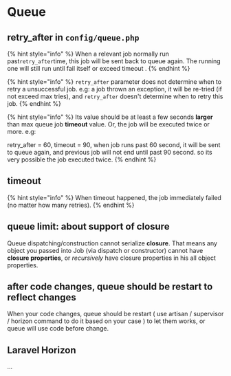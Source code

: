 # Queue

## retry\_after in `config/queue.php`

{% hint style="info" %}
When a relevant job normally run past`retry_after`time, this job will be sent back to queue again. The running one will still run until fail itself or exceed timeout .
{% endhint %}

{% hint style="info" %}
`retry_after` parameter does not determine when to retry a unsuccessful job. e.g: a job thrown an exception, it will be re-tried \(if not exceed max tries\), and `retry_after` doesn't determine when to retry this job. 
{% endhint %}

{% hint style="info" %}
Its value should be at least a few seconds **larger** than max queue job **timeout** value. Or, the job will be executed twice or more. e.g: 

retry\_after = 60, timeout = 90, when job runs past 60 second, it will be sent to queue again, and previous job will not end until past 90 second. so its very possible the job executed twice.
{% endhint %}

## timeout

{% hint style="info" %}
When timeout happened, the job immediately failed \(no matter how many retries\).
{% endhint %}

## queue limit: about support of closure

Queue dispatching/construction cannot serialize **closure**. That means any object you passed into Job \(via dispatch or constructor\) cannot have **closure properties**, or _recursively_ have closure properties in his all object properties.

## after code changes, queue should be restart to reflect changes

When your code changes, queue should be restart \( use artisan / supervisor / horizon command to do it based on your case \) to let them works, or queue will use code before change.

## Laravel Horizon

...

